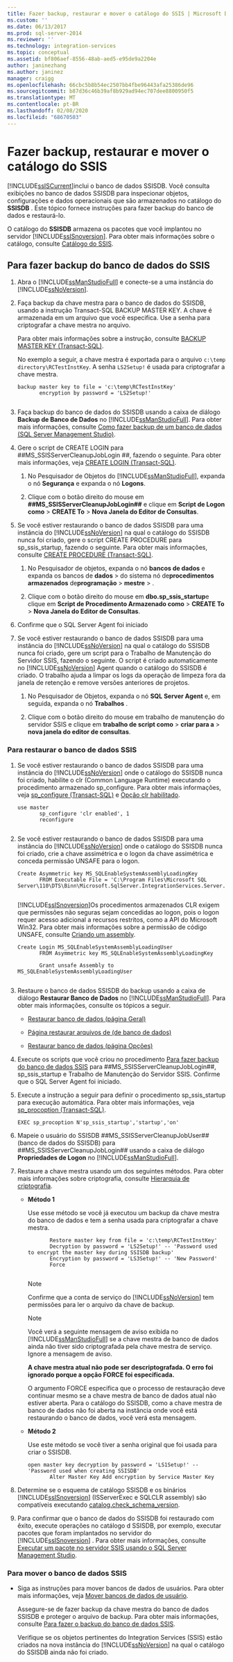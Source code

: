 ```yaml
---
title: Fazer backup, restaurar e mover o catálogo do SSIS | Microsoft Docs
ms.custom: ''
ms.date: 06/13/2017
ms.prod: sql-server-2014
ms.reviewer: ''
ms.technology: integration-services
ms.topic: conceptual
ms.assetid: bf806aef-8556-48ab-aed5-e95de9a2204e
author: janinezhang
ms.author: janinez
manager: craigg
ms.openlocfilehash: 66cbc5b8b54ec2507bb4fbe96443afa25386de96
ms.sourcegitcommit: b87d36c46b39af8b929ad94ec707dee8800950f5
ms.translationtype: MT
ms.contentlocale: pt-BR
ms.lasthandoff: 02/08/2020
ms.locfileid: "68670503"
---
```

# <a name="backup-restore-and-move-the-ssis-catalog"></a>Fazer backup, restaurar e mover o catálogo do SSIS
  [!INCLUDE[ssISCurrent](../includes/ssiscurrent-md.md)]inclui o banco de dados SSISDB. Você consulta exibições no banco de dados SSISDB para inspecionar objetos, configurações e dados operacionais que são armazenados no catálogo do **SSISDB** . Este tópico fornece instruções para fazer backup do banco de dados e restaurá-lo.  
  
 O catálogo do **SSISDB** armazena os pacotes que você implantou no servidor [!INCLUDE[ssISnoversion](../includes/ssisnoversion-md.md)]. Para obter mais informações sobre o catálogo, consulte [Catálogo do SSIS](catalog/ssis-catalog.md).  
  
##  <a name="backup"></a>Para fazer backup do banco de dados do SSIS  
  
1.  Abra o [!INCLUDE[ssManStudioFull](../includes/ssmanstudiofull-md.md)] e conecte-se a uma instância do [!INCLUDE[ssNoVersion](../includes/ssnoversion-md.md)].  
  
2.  Faça backup da chave mestra para o banco de dados do SSISDB, usando a instrução Transact-SQL BACKUP MASTER KEY. A chave é armazenada em um arquivo que você especifica. Use a senha para criptografar a chave mestra no arquivo.  
  
     Para obter mais informações sobre a instrução, consulte [BACKUP MASTER KEY &#40;Transact-SQL&#41;](/sql/t-sql/statements/backup-master-key-transact-sql).  
  
     No exemplo a seguir, a chave mestra é exportada para o arquivo `c:\temp directory\RCTestInstKey`. A senha `LS2Setup!` é usada para criptografar a chave mestra.  
  
    ```  
    backup master key to file = 'c:\temp\RCTestInstKey'  
           encryption by password = 'LS2Setup!'  
  
    ```  
  
3.  Faça backup do banco de dados do SSISDB usando a caixa de diálogo **Backup de Banco de Dados** no [!INCLUDE[ssManStudioFull](../includes/ssmanstudiofull-md.md)]. Para obter mais informações, consulte [Como fazer backup de um banco de dados (SQL Server Management Studio)](https://go.microsoft.com/fwlink/?LinkId=231812).  
  
4.  Gere o script de CREATE LOGIN para ##MS_SSISServerCleanupJobLogin ##, fazendo o seguinte. Para obter mais informações, veja [CREATE LOGIN &#40;Transact-SQL&#41;](/sql/t-sql/statements/create-login-transact-sql).  
  
    1.  No Pesquisador de Objetos do [!INCLUDE[ssManStudioFull](../includes/ssmanstudiofull-md.md)], expanda o nó **Segurança** e expanda o nó **Logons**.  
  
    2.  Clique com o botão direito do mouse em **##MS_SSISServerCleanupJobLogin##** e clique em **Script de Logon como** > **CREATE To** > **Nova Janela do Editor de Consultas**.  
  
5.  Se você estiver restaurando o banco de dados SSISDB para uma instância do [!INCLUDE[ssNoVersion](../includes/ssnoversion-md.md)] na qual o catálogo do SSISDB nunca foi criado, gere o script CREATE PROCEDURE para sp_ssis_startup, fazendo o seguinte. Para obter mais informações, consulte [CREATE PROCEDURE &#40;Transact-SQL&#41;](/sql/t-sql/statements/create-procedure-transact-sql).  
  
    1.  No Pesquisador de objetos, expanda o nó **bancos de dados** e expanda os bancos de **dados** > do sistema nó de**procedimentos armazenados** de**programação** > **mestre** > .  
  
    2.  Clique com o botão direito do mouse em **dbo.sp_ssis_startup**e clique em **Script de Procedimento Armazenado como** > **CREATE To** > **Nova Janela do Editor de Consultas**.  
  
6.  Confirme que o SQL Server Agent foi iniciado  
  
7.  Se você estiver restaurando o banco de dados SSISDB para uma instância do [!INCLUDE[ssNoVersion](../includes/ssnoversion-md.md)] na qual o catálogo do SSISDB nunca foi criado, gere um script para o Trabalho de Manutenção do Servidor SSIS, fazendo o seguinte. O script é criado automaticamente no [!INCLUDE[ssNoVersion](../includes/ssnoversion-md.md)] Agent quando o catálogo do SSISDB é criado. O trabalho ajuda a limpar os logs da operação de limpeza fora da janela de retenção e remove versões anteriores de projetos.  
  
    1.  No Pesquisador de Objetos, expanda o nó **SQL Server Agent** e, em seguida, expanda o nó **Trabalhos** .  
  
    2.  Clique com o botão direito do mouse em trabalho de manutenção do servidor SSIS e clique em **trabalho de script como** > **criar para a** > **nova janela do editor de consultas**.  
  
### <a name="to-restore-the-ssis-database"></a>Para restaurar o banco de dados SSIS  
  
1.  Se você estiver restaurando o banco de dados SSISDB para uma instância do [!INCLUDE[ssNoVersion](../includes/ssnoversion-md.md)] onde o catálogo do SSISDB nunca foi criado, habilite o clr (Common Language Runtime) executando o procedimento armazenado sp_configure. Para obter mais informações, veja [sp_configure &#40;Transact-SQL&#41;](/sql/relational-databases/system-stored-procedures/sp-configure-transact-sql) e [Opção clr habilitado](https://go.microsoft.com/fwlink/?LinkId=231855).  
  
    ```  
    use master   
           sp_configure 'clr enabled', 1  
           reconfigure  
  
    ```  
  
2.  Se você estiver restaurando o banco de dados SSISDB para uma instância do [!INCLUDE[ssNoVersion](../includes/ssnoversion-md.md)] onde o catálogo do SSISDB nunca foi criado, crie a chave assimétrica e o logon da chave assimétrica e conceda permissão UNSAFE para o logon.  
  
    ```  
    Create Asymmetric key MS_SQLEnableSystemAssemblyLoadingKey  
           FROM Executable File = 'C:\Program Files\Microsoft SQL Server\110\DTS\Binn\Microsoft.SqlServer.IntegrationServices.Server.dll'  
  
    ```  
  
     [!INCLUDE[ssISnoversion](../includes/ssisnoversion-md.md)]Os procedimentos armazenados CLR exigem que permissões não seguras sejam concedidas ao logon, pois o logon requer acesso adicional a recursos restritos, como a API do Microsoft Win32. Para obter mais informações sobre a permissão de código UNSAFE, consulte [Criando um assembly](../relational-databases/clr-integration/assemblies/creating-an-assembly.md).  
  
    ```  
    Create Login MS_SQLEnableSystemAssemblyLoadingUser  
           FROM Asymmetric key MS_SQLEnableSystemAssemblyLoadingKey   
  
           Grant unsafe Assembly to MS_SQLEnableSystemAssemblyLoadingUser  
  
    ```  
  
3.  Restaure o banco de dados SSISDB do backup usando a caixa de diálogo **Restaurar Banco de Dados** no [!INCLUDE[ssManStudioFull](../includes/ssmanstudiofull-md.md)]. Para obter mais informações, consulte os tópicos a seguir.  
  
    -   [Restaurar banco de dados &#40;página Geral&#41;](general-page-of-integration-services-designers-options.md)  
  
    -   [Página restaurar arquivos de &#40;de banco de dados&#41;](../relational-databases/backup-restore/restore-database-files-page.md)  
  
    -   [Restaurar banco de dados &#40;página Opções&#41;](../relational-databases/backup-restore/restore-database-options-page.md)  
  
4.  Execute os scripts que você criou no procedimento [Para fazer backup do banco de dados SSIS](#backup) para ##MS_SSISServerCleanupJobLogin##, sp_ssis_startup e Trabalho de Manutenção do Servidor SSIS. Confirme que o SQL Server Agent foi iniciado.  
  
5.  Execute a instrução a seguir para definir o procedimento sp_ssis_startup para execução automática. Para obter mais informações, veja [sp_procoption &#40;Transact-SQL&#41;](/sql/relational-databases/system-stored-procedures/sp-procoption-transact-sql).  
  
    ```  
    EXEC sp_procoption N'sp_ssis_startup','startup','on'  
    ```  
  
6.  Mapeie o usuário do SSISDB ##MS_SSISServerCleanupJobUser## (banco de dados do SSISDB) para ##MS_SSISServerCleanupJobLogin## usando a caixa de diálogo **Propriedades de Logon** no [!INCLUDE[ssManStudioFull](../includes/ssmanstudiofull-md.md)].  
  
7.  Restaure a chave mestra usando um dos seguintes métodos. Para obter mais informações sobre criptografia, consulte [Hierarquia de criptografia](../relational-databases/security/encryption/encryption-hierarchy.md).  
  
    -   **Método 1**  
  
         Use esse método se você já executou um backup da chave mestra do banco de dados e tem a senha usada para criptografar a chave mestra.  
  
        ```  
               Restore master key from file = 'c:\temp\RCTestInstKey'  
               Decryption by password = 'LS2Setup!' -- 'Password used to encrypt the master key during SSISDB backup'  
               Encryption by password = 'LS3Setup!' -- 'New Password'  
               Force  
  
        ```  
  
        > [!NOTE]  
        >  Confirme que a conta de serviço do [!INCLUDE[ssNoVersion](../includes/ssnoversion-md.md)] tem permissões para ler o arquivo da chave de backup.  
  
        > [!NOTE]  
        >  Você verá a seguinte mensagem de aviso exibida no [!INCLUDE[ssManStudioFull](../includes/ssmanstudiofull-md.md)] se a chave mestra de banco de dados ainda não tiver sido criptografada pela chave mestra de serviço. Ignore a mensagem de aviso.  
        >   
        >  **A chave mestra atual não pode ser descriptografada. O erro foi ignorado porque a opção FORCE foi especificada.**  
        >   
        >  O argumento FORCE especifica que o processo de restauração deve continuar mesmo se a chave mestra de banco de dados atual não estiver aberta. Para o catálogo do SSISDB, como a chave mestra de banco de dados não foi aberta na instância onde você está restaurando o banco de dados, você verá esta mensagem.  
  
    -   **Método 2**  
  
         Use este método se você tiver a senha original que foi usada para criar o SSISDB.  
  
        ```  
        open master key decryption by password = 'LS1Setup!' --'Password used when creating SSISDB'  
               Alter Master Key Add encryption by Service Master Key  
        ```  
  
8.  Determine se o esquema de catálogo SSISDB e os binários [!INCLUDE[ssISnoversion](../includes/ssisnoversion-md.md)] (ISServerExec e SQLCLR assembly) são compatíveis executando [catalog.check_schema_version](/sql/integration-services/system-stored-procedures/catalog-check-schema-version).  
  
9. Para confirmar que o banco de dados do SSISDB foi restaurado com êxito, execute operações no catálogo d SSISDB, por exemplo, executar pacotes que foram implantados no servidor do [!INCLUDE[ssISnoversion](../includes/ssisnoversion-md.md)] . Para obter mais informações, consulte [Executar um pacote no servidor SSIS usando o SQL Server Management Studio](run-a-package-on-the-ssis-server-using-sql-server-management-studio.md).  
  
### <a name="to-move-the-ssis-database"></a>Para mover o banco de dados SSIS  
  
-   Siga as instruções para mover bancos de dados de usuários. Para obter mais informações, veja [Mover bancos de dados de usuário](../relational-databases/databases/move-user-databases.md).  
  
     Assegure-se de fazer backup da chave mestra do banco de dados SSISDB e proteger o arquivo de backup. Para obter mais informações, consulte [Para fazer o backup do banco de dados SSIS](#backup).  
  
     Verifique se os objetos pertinentes do Integration Services (SSIS) estão criados na nova instância do [!INCLUDE[ssNoVersion](../includes/ssnoversion-md.md)] na qual o catálogo do SSISDB ainda não foi criado.  
  
  
